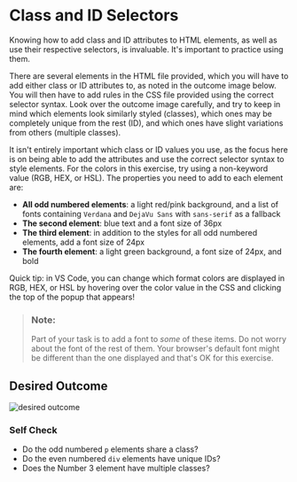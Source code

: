 # Class and ID Selectors
Knowing how to add class and ID attributes to HTML elements, as well as use their respective selectors, 
is invaluable. It's important to practice using them.

There are several elements in the HTML file provided, which you will have to add either class or ID 
attributes to, as noted in the outcome image below. You will then have to add rules in the CSS file 
provided using the correct selector syntax. Look over the outcome image carefully, and try to keep 
in mind which elements look similarly styled (classes), which ones may be completely unique from the rest
 (ID), and which ones have slight variations from others (multiple classes).

It isn't entirely important which class or ID values you use, as the focus here is on being able to add 
the attributes and use the correct selector syntax to style elements. For the colors in this exercise, 
try using a non-keyword value (RGB, HEX, or HSL). The properties you need to add to each element are:

* **All odd numbered elements**: a light red/pink background, and a list of fonts containing `Verdana` 
and `DejaVu Sans` with `sans-serif` as a fallback
* **The second element**: blue text and a font size of 36px
* **The third element**: in addition to the styles for all odd numbered elements, add a font size of 24px
* **The fourth element**: a light green background, a font size of 24px, and bold

Quick tip: in VS Code, you can change which format colors are displayed in RGB, HEX, or HSL by hovering 
over the color value in the CSS and clicking the top of the popup that appears!

> ### Note:
> Part of your task is to add a font to _some_ of these items. Do not worry about the font of the rest of 
them. Your browser's default font might be different than the one displayed and that's OK for this 
exercise.

## Desired Outcome
![desired outcome](./desired-outcome.png)


### Self Check
- Do the odd numbered `p` elements share a class?
- Do the even numbered `div` elements have unique IDs?
- Does the Number 3 element have multiple classes?
